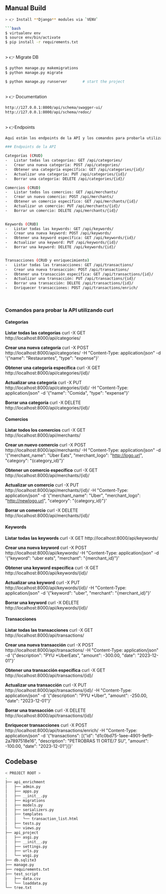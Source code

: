 

## Manual Build 

```bash
> 👉 Install **Django** modules via `VENV`  

```bash
$ virtualenv env
$ source env/bin/activate
$ pip install -r requirements.txt
```
<br>
> 👉 Migrate DB

```bash
$ python manage.py makemigrations
$ python manage.py migrate
```

```bash
$ python manage.py runserver       # start the project
```
<br>
>  👉 Documentation

```bash
http://127.0.0.1:8000/api/schema/swagger-ui/
http://127.0.0.1:8000/api/schema/redoc/
```
<br>
> 👉Endpoints

```bash
Aquí están los endpoints de la API y los comandos para probarla utilizando curl y httpie:

### Endpoints de la API

Categorías (CRUD)
-   Listar todas las categorías: GET /api/categories/
-   Crear una nueva categoría: POST /api/categories/
-   Obtener una categoría específica: GET /api/categories/{id}/
-   Actualizar una categoría: PUT /api/categories/{id}/
-   Borrar una categoría: DELETE /api/categories/{id}/

Comercios (CRUD)
-   Listar todos los comercios: GET /api/merchants/
-   Crear un nuevo comercio: POST /api/merchants/
-   Obtener un comercio específico: GET /api/merchants/{id}/
-   Actualizar un comercio: PUT /api/merchants/{id}/
-   Borrar un comercio: DELETE /api/merchants/{id}/
    

Keywords (CRUD)
-   Listar todas las keywords: GET /api/keywords/
-   Crear una nueva keyword: POST /api/keywords/
-   Obtener una keyword específica: GET /api/keywords/{id}/
-   Actualizar una keyword: PUT /api/keywords/{id}/
-   Borrar una keyword: DELETE /api/keywords/{id}/


Transacciones (CRUD y enriquecimiento)
-   Listar todas las transacciones: GET /api/transactions/
-   Crear una nueva transacción: POST /api/transactions/
-   Obtener una transacción específica: GET /api/transactions/{id}/
-   Actualizar una transacción: PUT /api/transactions/{id}/
-   Borrar una transacción: DELETE /api/transactions/{id}/
-   Enriquecer transacciones: POST /api/transactions/enrich/
```
<br>

### Comandos para probar la API utilizando curl

#### **Categorías**

**Listar todas las categorías**
curl -X GET http://localhost:8000/api/categories/

**Crear una nueva categoría**
curl -X POST http://localhost:8000/api/categories/ -H "Content-Type: application/json" -d '{"name": "Restaurantes", "type": "expense"}'

**Obtener una categoría específica**
curl -X GET http://localhost:8000/api/categories/{id}/

**Actualizar una categoría**
curl -X PUT http://localhost:8000/api/categories/{id}/ -H "Content-Type: application/json" -d '{"name": "Comida", "type": "expense"}'

**Borrar una categoría**
curl -X DELETE http://localhost:8000/api/categories/{id}/

#### **Comercios**

**Listar todos los comercios**
curl -X GET http://localhost:8000/api/merchants/

**Crear un nuevo comercio**
curl -X POST http://localhost:8000/api/merchants/ -H "Content-Type: application/json" -d '{"merchant_name": "Uber Eats", "merchant_logo": "http://logo.url", "category": "{category_id}"}'

**Obtener un comercio específico**
curl -X GET http://localhost:8000/api/merchants/{id}/

**Actualizar un comercio**
curl -X PUT http://localhost:8000/api/merchants/{id}/ -H "Content-Type: application/json" -d '{"merchant_name": "Uber", "merchant_logo": "http://newlogo.url", "category": "{category_id}"}'

**Borrar un comercio**
curl -X DELETE http://localhost:8000/api/merchants/{id}/

#### **Keywords**

**Listar todas las keywords**
curl -X GET http://localhost:8000/api/keywords/

**Crear una nueva keyword**
curl -X POST http://localhost:8000/api/keywords/ -H "Content-Type: application/json" -d '{"keyword": "uber eats", "merchant": "{merchant_id}"}'

**Obtener una keyword específica**
curl -X GET http://localhost:8000/api/keywords/{id}/

**Actualizar una keyword**
curl -X PUT http://localhost:8000/api/keywords/{id}/ -H "Content-Type: application/json" -d '{"keyword": "uber", "merchant": "{merchant_id}"}'

**Borrar una keyword**
curl -X DELETE http://localhost:8000/api/keywords/{id}/

#### **Transacciones**

**Listar todas las transacciones**
curl -X GET http://localhost:8000/api/transactions/

**Crear una nueva transacción**
curl -X POST http://localhost:8000/api/transactions/ -H "Content-Type: application/json" -d '{"description": "PYU *UberEats", "amount": -300.00, "date": "2023-12-01"}'

**Obtener una transacción específica**
curl -X GET http://localhost:8000/api/transactions/{id}/

**Actualizar una transacción**
curl -X PUT http://localhost:8000/api/transactions/{id}/ -H "Content-Type: application/json" -d '{"description": "PYU *Uber", "amount": -250.00, "date": "2023-12-01"}'

**Borrar una transacción**
curl -X DELETE http://localhost:8000/api/transactions/{id}/

**Enriquecer transacciones**
curl -X POST http://localhost:8000/api/transactions/enrich/ -H "Content-Type: application/json" -d '{"transactions": [{"id": "d1c0bd75-1aee-4901-9ef9-2a7897518e16", "description": "PETROBRAS 11 ORTE/7 SU", "amount": -100.00, "date": "2023-12-01"}]}'


## Codebase 

```bash
< PROJECT ROOT >
.
├── api_enrichment
│   ├── admin.py
│   ├── apps.py
│   ├── __init__.py
│   ├── migrations
│   ├── models.py
│   ├── serializers.py
│   ├── templates
│   │   └── transaction_list.html
│   ├── tests.py
│   └── views.py
├── api_project
│   ├── asgi.py
│   ├── __init__.py
│   ├── settings.py
│   ├── urls.py
│   └── wsgi.py
├── db.sqlite3
├── manage.py
├── requirements.txt
├── test_script
│   ├── data.csv
│   └── loaddata.py
└── tree.txt 
```   

<br />


